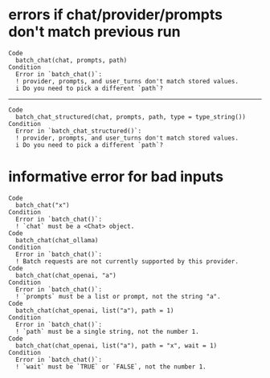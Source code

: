 # errors if chat/provider/prompts don't match previous run

    Code
      batch_chat(chat, prompts, path)
    Condition
      Error in `batch_chat()`:
      ! provider, prompts, and user_turns don't match stored values.
      i Do you need to pick a different `path`?

---

    Code
      batch_chat_structured(chat, prompts, path, type = type_string())
    Condition
      Error in `batch_chat_structured()`:
      ! provider, prompts, and user_turns don't match stored values.
      i Do you need to pick a different `path`?

# informative error for bad inputs

    Code
      batch_chat("x")
    Condition
      Error in `batch_chat()`:
      ! `chat` must be a <Chat> object.
    Code
      batch_chat(chat_ollama)
    Condition
      Error in `batch_chat()`:
      ! Batch requests are not currently supported by this provider.
    Code
      batch_chat(chat_openai, "a")
    Condition
      Error in `batch_chat()`:
      ! `prompts` must be a list or prompt, not the string "a".
    Code
      batch_chat(chat_openai, list("a"), path = 1)
    Condition
      Error in `batch_chat()`:
      ! `path` must be a single string, not the number 1.
    Code
      batch_chat(chat_openai, list("a"), path = "x", wait = 1)
    Condition
      Error in `batch_chat()`:
      ! `wait` must be `TRUE` or `FALSE`, not the number 1.

